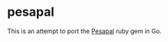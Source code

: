 # pesapal
This is an attempt to port the [Pesapal](https://github.com/itskingori/pesapal-gem) ruby gem in Go.
